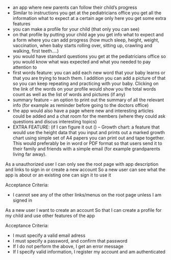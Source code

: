 - an app where new parents can follow their child’s progress
- Similar to instructions you get at the pediatricians office you get all the information what to expect at a certain age only here you get some extra features
 - you can make a profile for your child (that only you can see)
- on that profile by putting your child age you get info what to expect and a form where you can add progress (how much sleep, height, weight, vaccination, when baby starts rolling over, sitting up, crawling and walking, first teeth….)
- you would have standard questions you get at the pediatricians office so you would know what was expected and what you needed to pay attention to
- first words feature: you can add each new word that your baby learns or that you are trying to teach them. I addition you can add a picture of that so you can keep repeating and practicing with your baby. Clicking on the link of the words on your profile would show you the total words count as well as the list of words and pictures (if any)
- summary feature – an option to print out the summary of all the relevant info (for example as reminder before going to the doctors office)
- the app would also have a page where new and interesting articles could be added and a chat room for the members (where they could ask questions and discus interesting topics)
- EXTRA FEATURE: (if I can figure it out () – Growth chart: a feature that would use the height data that you input and prints out a marked growth chart using simple set of A4 papers you can print out and tape together. This would preferably be in word or PDF format so that users send it to their family and friends with a simple email (for example grandparents living far away).

As a unauthorized user
I can only see the root page with app description and links to sign in or create a new account
So a new user can see what the app is about or an existing one can sign it to use it

Acceptance Criteria:
  * I cannot see any of the other links/menus on the root page unless I am signed in


As a new user
I want to create an account
So that I can create a profile for my child and use other features of the app

Acceptance Criteria:
  * I must specify a valid email adress
  * I must specify a password, and confirm that password
  * If I do not perform the above, I get an error message
  * If I specify valid information, I register my account and am authenticated

